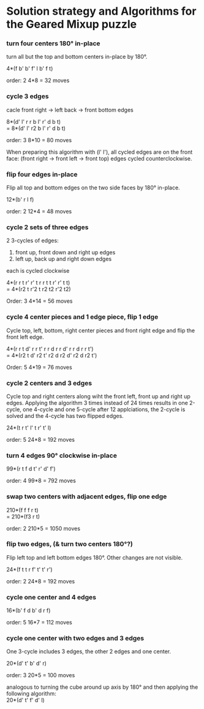 # Solution strategy and Algorithms for the Geared Mixup puzzle

### turn four centers 180° in-place
turn all but the top and bottom centers in-place by 180°.

4*(f b' b' f' l b' f t)

order: 2
4*8 = 32 moves

### cycle 3 edges
cacle front right -> left back -> front bottom edges

8*(d' l' r r b l' r' d b t)  
= 8*(d' l' r2 b l' r' d b t)

order: 3
8*10 = 80 moves

When preparing this algorithm with (l' l'), all cycled edges are on the front face:
(front right -> front left -> front top) edges cycled counterclockwise.

### flip four edges in-place
Flip all top and bottom edges on the two side faces by 180° in-place.

12*(b' r l f)

order: 2
12*4 = 48 moves

### cycle 2 sets of three edges
2 3-cycles of edges:  
1. front up, front down and right up edges
2. left up, back up and right down edges

each is cycled clockwise


4*(r r t r' r' t r r t t r' r' t t)  
= 4*(r2 t r'2 t r2 t2 r'2 t2)

Order: 3
4*14 = 56 moves

### cycle 4 center pieces and 1 edge piece, flip 1 edge
Cycle top, left, bottom, right center pieces and front right edge and flip the front left edge.


4*(r r t d' r r t' r r d r r d' r r d r r t')  
= 4*(r2 t d' r2 t' r2 d r2 d' r2 d r2 t')

Order: 5
4*19 = 76 moves

### cycle 2 centers and 3 edges
Cycle top and right centers along wiht the front left, front up and right up edges.
Applying the algorithm 3 times instead of 24 times results in one 2-cycle, one 4-cycle and one 5-cycle
after 12 applciations, the 2-cycle is solved and the 4-cycle has two flipped edges.

24*(t r t' l' t r' t' l)

order: 5
24*8 = 192 moves

### turn 4 edges 90° clockwise in-place

99*(r t f d t' r' d' f')

order: 4
99*8 = 792 moves

### swap two centers with adjacent edges, flip one edge

210*(f f f r t)  
= 210*(f3 r t)

order: 2
210*5 = 1050 moves

### flip two edges, (& turn two centers 180°?)
Flip left top and left bottom edges 180°. Other changes are not visible.

24*(f t t r f' t' t' r')

order: 2
24*8 = 192 moves

### cycle one center and 4 edges


16*(b' f d b' d r f)

order: 5
16*7 = 112 moves

### cycle one center with two edges and 3 edges
One 3-cycle includes 3 edges, the other 2 edges and one center.

20*(d' t' b' d' r)

order: 3
20*5 = 100 moves


analogous to turning the cube around up axis by 180° and then applying the following algorithm:  
20*(d' t' f' d' l)

